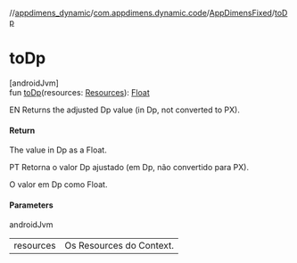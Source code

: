 //[appdimens_dynamic](../../../index.md)/[com.appdimens.dynamic.code](../index.md)/[AppDimensFixed](index.md)/[toDp](to-dp.md)

# toDp

[androidJvm]\
fun [toDp](to-dp.md)(resources: [Resources](https://developer.android.com/reference/kotlin/android/content/res/Resources.html)): [Float](https://kotlinlang.org/api/core/kotlin-stdlib/kotlin/-float/index.html)

EN Returns the adjusted Dp value (in Dp, not converted to PX).

#### Return

The value in Dp as a Float.

PT Retorna o valor Dp ajustado (em Dp, não convertido para PX).

O valor em Dp como Float.

#### Parameters

androidJvm

| | |
|---|---|
| resources | Os Resources do Context. |